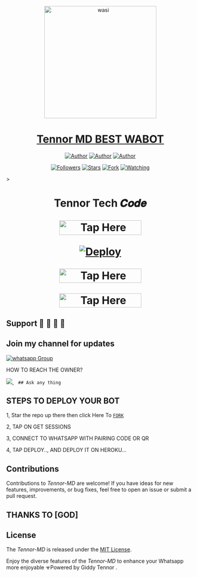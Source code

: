 <p align="center">  
  <a href="https://whatsapp.com/channel/0029VadqmtNA89MlYOW7Ep2n">
    <img alt="wasi" height="300" src="https://telegra.ph/file/06fbe9f07e30c880b7dbf.jpg">
    <h1 align="center">Tennor MD BEST WABOT</h1>
  </a>
</p>
<p align="center">
<a href="https://github.com/gidiowis"><img title="Author" src="https://img.shields.io/badge/gidiowis-black?style=for-the-badge&logo=Github"></a> <a href="https://whatsapp.com/channel/0029VadqmtNA89MlYOW7Ep2n"><img title="Author" src="https://img.shields.io/badge/CHANNEL-black?style=for-the-badge&logo=whatsapp"></a> <a href="https://wa.me/message/ZFXYB2VACVUAC1"><img title="Author" src="https://img.shields.io/badge/CHAT US-black?style=for-the-badge&logo=whatsapp"></a>
<p/>
<p align="center">
<a href="https://github.com/gidiowis?tab=followers"><img title="Followers" src="https://img.shields.io/github/followers/gidiowis?label=Followers&style=social"></a>
<a href="https://github.com/gidiowis/TennoR-V2-MD/stargazers/"><img title="Stars" src="https://img.shields.io/github/stars/gidiowis/Tennor-V2-MD?&style=social"></a>
<a href="https://github.com/gidiowis/TennoR-V2-MD/network/members"><img title="Fork" src="https://img.shields.io/github/forks/gidiowis/Tennor-V2-MD?style=social"></a>
<a href="https://github.com/gidiowis/TennoR-V2-MD/watchers"><img title="Watching" src="https://img.shields.io/github/watchers/gidiowis/TennoR-V2-MD?label=Watching&style=social"></a>
</p>></a>                     

 <h1 align="center"> Tennor Tech 𝑪𝒐𝒅𝒆

</p>

<a href="https://chezy-5a4c5fafb26d.herokuapp.com//"><img title="Tap Here Open Session Site" src="https://img.shields.io/badge/GET SESSION -h?color=red&style=for-the-badge&logo=msi" width="220" height="38.45"/></a></p>

</p>

[![Deploy](https://www.herokucdn.com/deploy/button.svg)](https://dashboard.heroku.com/new?button-url=https%3A%2F%2Fgithub.com%2Fgidiowis%2FTennoR-V2-MD&template=https%3A%2F%2Fgithub.com%2Fgidiowis%2FTennoR-V2-MD%2Ftree%2Fmain)

</p>


<a href="https://www.clever-cloud.com/"><img title="Tap Here Open Session Site" src="https://img.shields.io/badge/𝑫𝑬𝑷𝑳𝑶𝒀_𝑶𝑵-𝑪𝑳𝑬𝑽𝑬𝑹 -h?color=green&style=for-the-badge&logo=msi" width="220" height="38.45"/></a></p>

</p>

<a href="https://github.com/GIDIOWIS -INFO"><img title="Tap Here Open Session Site" src="https://img.shields.io/badge/DEVELOPER-INFO -h?color=blue&style=for-the-badge&logo=msi" width="220" height="38.45"/></a></p>


</p>
   


## Support 🧧 🧧 🧧 🧧
## Join my channel for updates
<a href="https://whatsapp.com/channel/0029VadqmtNA89MlYOW7Ep2n" target="_blank">
    <img alt="whatsapp Group" src="https://img.shields.io/badge/ Whatsapp Support Channel -25D366?style=for-the-badge&logo=whatsapp&logoColor=white" />
  </a>
</p>


HOW TO REACH THE OWNER? 
 
   
   <a href="https://wa.me/message/ZFXYB2VACVUAC1">
    <img src="https://img.shields.io/badge/WhatsApp-25D366?style=for-the-badge&logo=whatsapp&logoColor=white" />
  </a>&nbsp;&nbsp;
   <a

    ## Ask any thing

</p>

## STEPS TO DEPLOY YOUR BOT


1, Star the repo up there then click Here To  [`FORK`](https://github.com/gidiowis/TennoR-V2-MD/fork)

2, TAP ON GET SESSIONS



3, CONNECT TO WHATSAPP WITH PAIRING CODE OR QR



4, TAP DEPLOY.., AND DEPLOY IT ON HEROKU...

</p>






  

</p>


## Contributions


Contributions to *Tennor-MD* are welcome! If you have ideas for new features, improvements, or bug fixes, feel free to open an issue or submit a pull request.
## THANKS TO [GOD]

## License

The *Tennor-MD* is released under the [MIT License](https://opensource.org/licenses/MIT).

Enjoy the diverse features of the *Tennor-MD*  to enhance your Whatsapp more enjoyable
☣Powered by Giddy Tennor 
.

